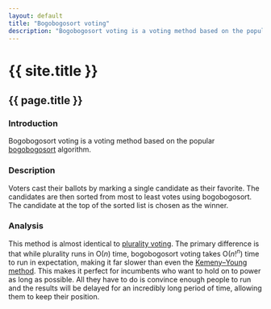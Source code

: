 ```yaml
---
layout: default
title: "Bogobogosort voting"
description: "Bogobogosort voting is a voting method based on the popular bogobogosort algorithm."
---
```

# {{ site.title }}
## {{ page.title }}
### Introduction

Bogobogosort voting is a voting method based on the popular [bogobogosort](https://www.dangermouse.net/esoteric/bogobogosort.html) algorithm.

### Description

Voters cast their ballots by marking a single candidate as their favorite. The candidates are then sorted from most to least votes using bogobogosort. The candidate at the top of the sorted list is chosen as the winner.

### Analysis

This method is almost identical to [plurality voting](https://en.wikipedia.org/wiki/Plurality_voting). The primary difference is that while plurality runs in O(*n*) time, bogobogosort voting takes O(*n*!<sup>*n*</sup>) time to run in expectation, making it far slower than even the [Kemeny–Young method](https://en.wikipedia.org/wiki/Kemeny%E2%80%93Young_method). This makes it perfect for incumbents who want to hold on to power as long as possible. All they have to do is convince enough people to run and the results will be delayed for an incredibly long period of time, allowing them to keep their position.